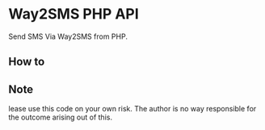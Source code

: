 Way2SMS PHP API
=============

Send SMS Via Way2SMS from PHP. 


How to
-------
<?php 
    include('way2sms-api.php');
    sendsmsToMany ( '9000012345' , 'password' , '987654321' , 'Hello World');
?>


Note
-------
lease use this code on your own risk. The author is no way responsible for the outcome arising out of this.
